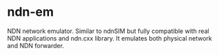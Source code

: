 ndn-em
======

NDN network emulator. Similar to ndnSIM but fully compatible with real NDN applications and ndn.cxx library. It emulates both physical network and NDN forwarder.
